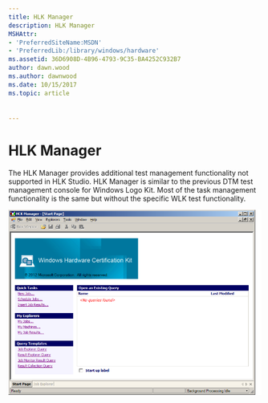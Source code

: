 ```yaml
---
title: HLK Manager
description: HLK Manager
MSHAttr:
- 'PreferredSiteName:MSDN'
- 'PreferredLib:/library/windows/hardware'
ms.assetid: 36D6908D-4B96-4793-9C35-BA4252C932B7
author: dawn.wood
ms.author: dawnwood
ms.date: 10/15/2017
ms.topic: article


---
```


# HLK Manager


The HLK Manager provides additional test management functionality not supported in HLK Studio. HLK Manager is similar to the previous DTM test management console for Windows Logo Kit. Most of the task management functionality is the same but without the specific WLK test functionality.

![windows hlk manager](images/hlk-win8-manager.png)

 

 






